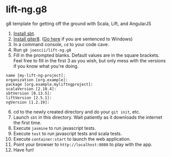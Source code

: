 lift-ng.g8
==========

g8 template for getting off the ground with Scala, Lift, and AngularJS

1. [Install sbt](http://www.scala-sbt.org/release/tutorial/Setup.html).
2. [Install giter8](https://github.com/n8han/giter8#installation).  ([Go here](https://github.com/n8han/conscript#linux-mac-windows) if you are sentenced to Windows)
3. In a command console, `cd` to your code cave.
4. Run `g8 joescii/lift-ng.g8`
5. Fill in the prompted blanks. Default values are in the square brackets. Feel free to fill in the first 3 as you wish, but only mess with the versions if you know what you're doing.
```
name [my-lift-ng-project]:
organization [org.example]:
package [org.example.myliftngproject]:
scalaVersion [2.10.4]:
sbtVersion [0.13.5]:
liftVersion [2.5.1]:
ngVersion [1.2.19]:
```
6. cd to the newly created directory and do your `git init`, etc.
7. Launch `sbt` in this directory.  Wait patiently as it downloads the internet the first time.
8. Execute `jasmine` to run javascript tests.
9. Execute `test` to run javascript tests and scala tests.
10. Execute `container:start` to launch the web application.
11. Point your browser to `http://localhost:8080` to play with the app.
12. Have fun!